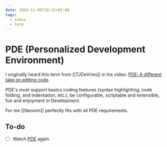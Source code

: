 ```yaml
---
date: 2024-11-08T10:15+03:00
tags:
  - inbox
  - term
---
```


# PDE (Personalized Development Environment)

I originally heard this term from [[TJDeVries]] in his video: [PDE: A different
take on editing code](https://www.youtube.com/watch?v=QMVIJhC9Veg).

PDE's must support basics coding features (syntax highlighting, code folding,
and indentation, etc.), be configurable, scriptable and extensible, fun and
enjoyment in Development.

For me [[Neovim]] perfectly fits with all PDE requirements.

## To-do

- [ ] Watch [PDE](https://www.youtube.com/watch?v=QMVIJhC9Veg) again.
